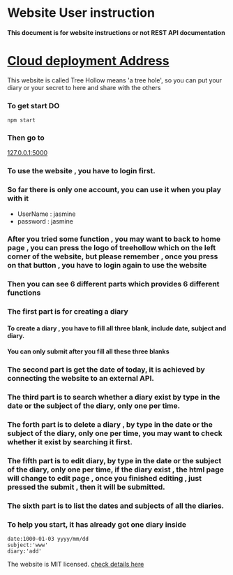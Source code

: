 # Website User instruction
#### This document is for website instructions or not REST API documentation

# [Cloud deployment Address](https://treehollow.herokuapp.com)
This website is called Tree Hollow means 'a tree hole', so you can put your diary or your secret to here and share with the others
### To get start DO
```
npm start
```
### Then go to
[127.0.0.1:5000](127.0.0.1:5000)
### To use the website , you have to login first.
### So far there is only one account, you can use it when you play with it
* UserName : jasmine
* password : jasmine
### After you tried some function , you may want to back to home page , you can press the logo of treehollow which on the left corner of the website, but please remember , once you press on that button , you have to login again to use the website
### Then you can see 6 different parts which provides 6 different functions


### The first part is for creating a diary
#### To create a diary , you have to fill all three blank, include date, subject and diary.
#### You can only submit after you fill all these three blanks

### The second part is get the date of today, it is achieved by connecting the website to an external API.

### The third part is to search whether a diary exist by type in the date or the subject of the diary, only one per time.

### The forth part is to delete a diary , by type in the date or the subject of the diary, only one per time, you may want to check whether it exist by searching it first.

### The fifth part is to edit diary, by type in the date or the subject of the diary, only one per time, if the diary exist , the html page will change to edit page , once you finished editing , just pressed the submit , then it will be submitted.

### The sixth part is to list the dates and subjects of all the diaries.

### To help you start, it has already got one diary inside
```
date:1000-01-03 yyyy/mm/dd
subject:'www'
diary:'add'
```
The website is MIT licensed.
[check details here](https://opensource.org/licenses/MIT)
